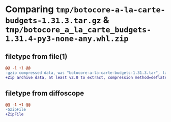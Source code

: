 # Comparing `tmp/botocore-a-la-carte-budgets-1.31.3.tar.gz` & `tmp/botocore_a_la_carte_budgets-1.31.4-py3-none-any.whl.zip`

## filetype from file(1)

```diff
@@ -1 +1 @@
-gzip compressed data, was "botocore-a-la-carte-budgets-1.31.3.tar", last modified: Fri Jul 14 01:46:01 2023, max compression
+Zip archive data, at least v2.0 to extract, compression method=deflate
```

## filetype from diffoscope

```diff
@@ -1 +1 @@
-GzipFile
+ZipFile
```

